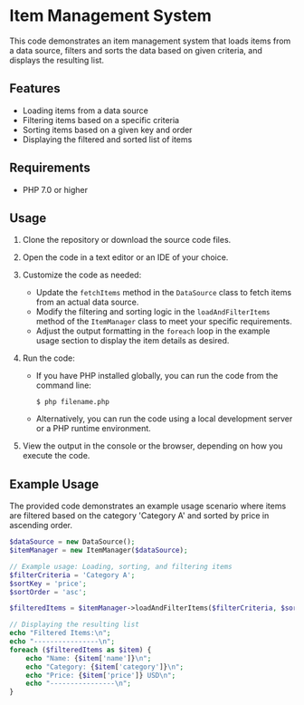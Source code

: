 # Item Management System

This code demonstrates an item management system that loads items from a data source, filters and sorts the data based on given criteria, and displays the resulting list.

## Features

- Loading items from a data source
- Filtering items based on a specific criteria
- Sorting items based on a given key and order
- Displaying the filtered and sorted list of items

## Requirements

- PHP 7.0 or higher

## Usage

1. Clone the repository or download the source code files.

2. Open the code in a text editor or an IDE of your choice.

3. Customize the code as needed:
   - Update the `fetchItems` method in the `DataSource` class to fetch items from an actual data source.
   - Modify the filtering and sorting logic in the `loadAndFilterItems` method of the `ItemManager` class to meet your specific requirements.
   - Adjust the output formatting in the `foreach` loop in the example usage section to display the item details as desired.

4. Run the code:
   - If you have PHP installed globally, you can run the code from the command line:
     ```
     $ php filename.php
     ```
   - Alternatively, you can run the code using a local development server or a PHP runtime environment.

5. View the output in the console or the browser, depending on how you execute the code.

## Example Usage

The provided code demonstrates an example usage scenario where items are filtered based on the category 'Category A' and sorted by price in ascending order.

```php
$dataSource = new DataSource();
$itemManager = new ItemManager($dataSource);

// Example usage: Loading, sorting, and filtering items
$filterCriteria = 'Category A';
$sortKey = 'price';
$sortOrder = 'asc';

$filteredItems = $itemManager->loadAndFilterItems($filterCriteria, $sortKey, $sortOrder);

// Displaying the resulting list
echo "Filtered Items:\n";
echo "----------------\n";
foreach ($filteredItems as $item) {
    echo "Name: {$item['name']}\n";
    echo "Category: {$item['category']}\n";
    echo "Price: {$item['price']} USD\n";
    echo "----------------\n";
}

